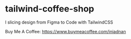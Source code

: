 # tailwind-coffee-shop
I slicing design from Figma to Code with TailwindCSS

Buy Me A Coffee: https://www.buymeacoffee.com/iniadnan
